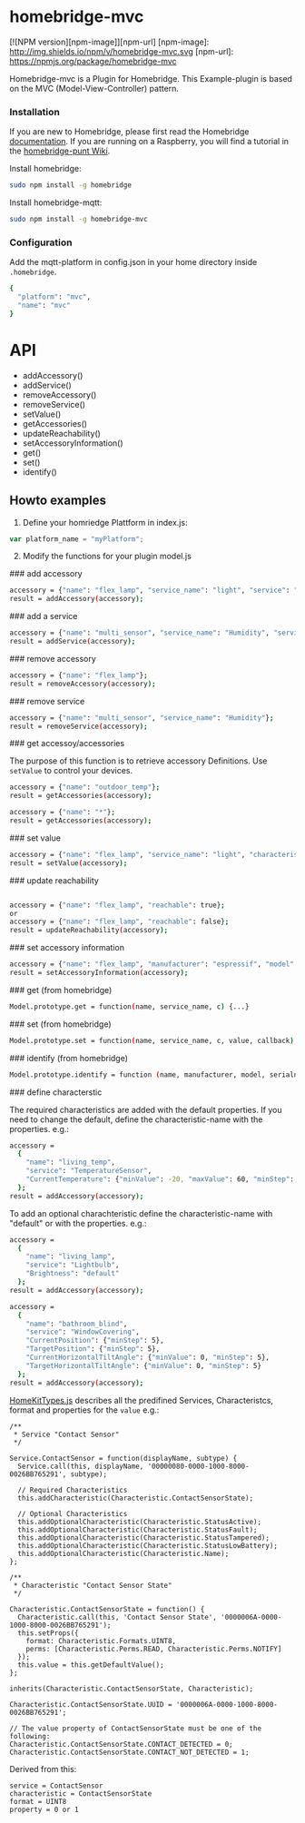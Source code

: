 # homebridge-mvc

[![NPM version][npm-image]][npm-url]
[npm-image]: http://img.shields.io/npm/v/homebridge-mvc.svg
[npm-url]: https://npmjs.org/package/homebridge-mvc

Homebridge-mvc is a Plugin for Homebridge. This Example-plugin is based on the MVC (Model-View-Controller) pattern.

### Installation

If you are new to Homebridge, please first read the Homebridge [documentation](https://www.npmjs.com/package/homebridge).
If you are running on a Raspberry, you will find a tutorial in the [homebridge-punt Wiki](https://github.com/cflurin/homebridge-punt/wiki/Running-Homebridge-on-a-Raspberry-Pi).

Install homebridge:
```sh
sudo npm install -g homebridge
```
Install homebridge-mqtt:
```sh
sudo npm install -g homebridge-mvc
```

### Configuration
Add the mqtt-platform in config.json in your home directory inside `.homebridge`.

```sh
{
  "platform": "mvc",
  "name": "mvc"
}

```

#
# API

* addAccessory()
* addService()
* removeAccessory()
* removeService()
* setValue()
* getAccessories()
* updateReachability()
* setAccessoryInformation()
* get()
* set()
* identify()


## Howto examples

1) Define your homriedge Plattform in index.js:

```js
var platform_name = "myPlatform";
```

2) Modify the functions for your plugin model.js

### add accessory

```sh
accessory = {"name": "flex_lamp", "service_name": "light", "service": "Switch"};
result = addAccessory(accessory);
```
### add a service

```sh
accessory = {"name": "multi_sensor", "service_name": "Humidity", "service": "HumiditySensor"};
result = addService(accessory);
```

### remove accessory

```sh
accessory = {"name": "flex_lamp"};
result = removeAccessory(accessory);
```

### remove service

```sh
accessory = {"name": "multi_sensor", "service_name": "Humidity"};
result = removeService(accessory);
```

### get accessoy/accessories

The purpose of this function is to retrieve accessory Definitions.
Use `setValue` to control your devices.

```sh
accessory = {"name": "outdoor_temp"};
result = getAccessories(accessory);
```

```sh
accessory = {"name": "*"};
result = getAccessories(accessory);
```

### set value

```sh
accessory = {"name": "flex_lamp", "service_name": "light", "characteristic": "On", "value": true};
result = setValue(accessory);
```

### update reachability

```sh

accessory = {"name": "flex_lamp", "reachable": true};
or
accessory = {"name": "flex_lamp", "reachable": false};
result = updateReachability(accessory);

```

### set accessory information

```sh
accessory = {"name": "flex_lamp", "manufacturer": "espressif", "model": "esp8266-12", "serialnumber": "4711"};
result = setAccessoryInformation(accessory);
```

### get (from homebridge)

```sh
Model.prototype.get = function(name, service_name, c) {...}
```

### set (from homebridge)

```sh
Model.prototype.set = function(name, service_name, c, value, callback) {...}
```

### identify (from homebridge)

```sh
Model.prototype.identify = function (name, manufacturer, model, serialnumber) {...}
```

### define characterstic

The required characteristics are added with the default properties. If you need to change the default, define the characteristic-name with the properties. e.g.:

```sh
accessory = 
  {
    "name": "living_temp",
    "service": "TemperatureSensor",
    "CurrentTemperature": {"minValue": -20, "maxValue": 60, "minStep": 1}
  };
result = addAccessory(accessory);
```

To add an optional charachteristic define the characteristic-name with "default" or with the properties. e.g.:

```sh
accessory = 
  {
    "name": "living_lamp",
    "service": "Lightbulb",
    "Brightness": "default"
  };
result = addAccessory(accessory);
```

```sh
accessory =
  {
    "name": "bathroom_blind",
    "service": "WindowCovering",
    "CurrentPosition": {"minStep": 5},
    "TargetPosition": {"minStep": 5},
    "CurrentHorizontalTiltAngle": {"minValue": 0, "minStep": 5},
    "TargetHorizontalTiltAngle": {"minValue": 0, "minStep": 5}
  };
result = addAccessory(accessory);
```

[HomeKitTypes.js](https://github.com/KhaosT/HAP-NodeJS/blob/master/lib/gen/HomeKitTypes.js) describes all the predifined Services, Characteristcs, format and properties for the `value` e.g.:

```
/**
 * Service "Contact Sensor"
 */

Service.ContactSensor = function(displayName, subtype) {
  Service.call(this, displayName, '00000080-0000-1000-8000-0026BB765291', subtype);

  // Required Characteristics
  this.addCharacteristic(Characteristic.ContactSensorState);

  // Optional Characteristics
  this.addOptionalCharacteristic(Characteristic.StatusActive);
  this.addOptionalCharacteristic(Characteristic.StatusFault);
  this.addOptionalCharacteristic(Characteristic.StatusTampered);
  this.addOptionalCharacteristic(Characteristic.StatusLowBattery);
  this.addOptionalCharacteristic(Characteristic.Name);
};

/**
 * Characteristic "Contact Sensor State"
 */

Characteristic.ContactSensorState = function() {
  Characteristic.call(this, 'Contact Sensor State', '0000006A-0000-1000-8000-0026BB765291');
  this.setProps({
    format: Characteristic.Formats.UINT8,
    perms: [Characteristic.Perms.READ, Characteristic.Perms.NOTIFY]
  });
  this.value = this.getDefaultValue();
};

inherits(Characteristic.ContactSensorState, Characteristic);

Characteristic.ContactSensorState.UUID = '0000006A-0000-1000-8000-0026BB765291';

// The value property of ContactSensorState must be one of the following:
Characteristic.ContactSensorState.CONTACT_DETECTED = 0;
Characteristic.ContactSensorState.CONTACT_NOT_DETECTED = 1;
```

Derived from this:

```
service = ContactSensor
characteristic = ContactSensorState
format = UINT8
property = 0 or 1
```
